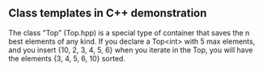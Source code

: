 ## Class templates in C++ demonstration

The class "Top" (Top.hpp) is a special type of container that saves the n best elements of any kind. 
If you declare a Top\<int\> with 5 max elements, and you insert {10, 2, 3, 4, 5, 6} when you iterate in the Top, you will have the elements {3, 4, 5, 6, 10} sorted.
